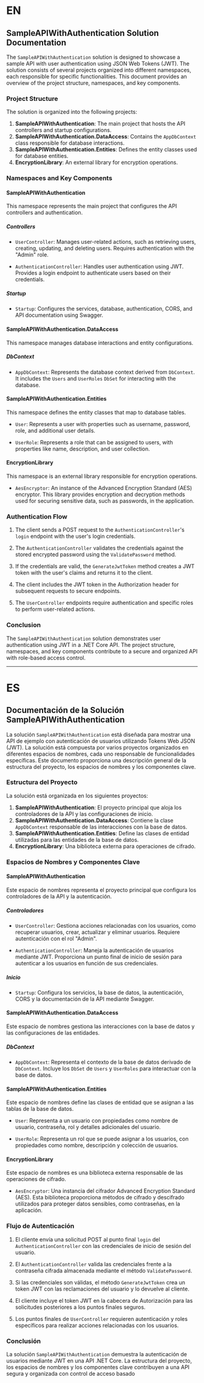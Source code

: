 # EN
## SampleAPIWithAuthentication Solution Documentation

The `SampleAPIWithAuthentication` solution is designed to showcase a sample API with user authentication using JSON Web Tokens (JWT). The solution consists of several projects organized into different namespaces, each responsible for specific functionalities. This document provides an overview of the project structure, namespaces, and key components.

### Project Structure

The solution is organized into the following projects:

1. **SampleAPIWithAuthentication**: The main project that hosts the API controllers and startup configurations.
2. **SampleAPIWithAuthentication.DataAccess**: Contains the `AppDbContext` class responsible for database interactions.
3. **SampleAPIWithAuthentication.Entities**: Defines the entity classes used for database entities.
4. **EncryptionLibrary**: An external library for encryption operations.

### Namespaces and Key Components

#### SampleAPIWithAuthentication

This namespace represents the main project that configures the API controllers and authentication.

##### Controllers

- `UserController`: Manages user-related actions, such as retrieving users, creating, updating, and deleting users. Requires authentication with the "Admin" role.

- `AuthenticationController`: Handles user authentication using JWT. Provides a login endpoint to authenticate users based on their credentials.

##### Startup

- `Startup`: Configures the services, database, authentication, CORS, and API documentation using Swagger.

#### SampleAPIWithAuthentication.DataAccess

This namespace manages database interactions and entity configurations.

##### DbContext

- `AppDbContext`: Represents the database context derived from `DbContext`. It includes the `Users` and `UserRoles` `DbSet` for interacting with the database.

#### SampleAPIWithAuthentication.Entities

This namespace defines the entity classes that map to database tables.

- `User`: Represents a user with properties such as username, password, role, and additional user details.

- `UserRole`: Represents a role that can be assigned to users, with properties like name, description, and user collection.

#### EncryptionLibrary

This namespace is an external library responsible for encryption operations.

- `AesEncryptor`: An instance of the Advanced Encryption Standard (AES) encryptor. This library provides encryption and decryption methods used for securing sensitive data, such as passwords, in the application.

### Authentication Flow

1. The client sends a POST request to the `AuthenticationController`'s `login` endpoint with the user's login credentials.

2. The `AuthenticationController` validates the credentials against the stored encrypted password using the `ValidatePassword` method.

3. If the credentials are valid, the `GenerateJwtToken` method creates a JWT token with the user's claims and returns it to the client.

4. The client includes the JWT token in the Authorization header for subsequent requests to secure endpoints.

5. The `UserController` endpoints require authentication and specific roles to perform user-related actions.

### Conclusion

The `SampleAPIWithAuthentication` solution demonstrates user authentication using JWT in a .NET Core API. The project structure, namespaces, and key components contribute to a secure and organized API with role-based access control.

---

# ES

## Documentación de la Solución SampleAPIWithAuthentication

La solución `SampleAPIWithAuthentication` está diseñada para mostrar una API de ejemplo con autenticación de usuarios utilizando Tokens Web JSON (JWT). La solución está compuesta por varios proyectos organizados en diferentes espacios de nombres, cada uno responsable de funcionalidades específicas. Este documento proporciona una descripción general de la estructura del proyecto, los espacios de nombres y los componentes clave.

### Estructura del Proyecto

La solución está organizada en los siguientes proyectos:

1. **SampleAPIWithAuthentication**: El proyecto principal que aloja los controladores de la API y las configuraciones de inicio.
2. **SampleAPIWithAuthentication.DataAccess**: Contiene la clase `AppDbContext` responsable de las interacciones con la base de datos.
3. **SampleAPIWithAuthentication.Entities**: Define las clases de entidad utilizadas para las entidades de la base de datos.
4. **EncryptionLibrary**: Una biblioteca externa para operaciones de cifrado.

### Espacios de Nombres y Componentes Clave

#### SampleAPIWithAuthentication

Este espacio de nombres representa el proyecto principal que configura los controladores de la API y la autenticación.

##### Controladores

- `UserController`: Gestiona acciones relacionadas con los usuarios, como recuperar usuarios, crear, actualizar y eliminar usuarios. Requiere autenticación con el rol "Admin".

- `AuthenticationController`: Maneja la autenticación de usuarios mediante JWT. Proporciona un punto final de inicio de sesión para autenticar a los usuarios en función de sus credenciales.

##### Inicio

- `Startup`: Configura los servicios, la base de datos, la autenticación, CORS y la documentación de la API mediante Swagger.

#### SampleAPIWithAuthentication.DataAccess

Este espacio de nombres gestiona las interacciones con la base de datos y las configuraciones de las entidades.

##### DbContext

- `AppDbContext`: Representa el contexto de la base de datos derivado de `DbContext`. Incluye los `DbSet` de `Users` y `UserRoles` para interactuar con la base de datos.

#### SampleAPIWithAuthentication.Entities

Este espacio de nombres define las clases de entidad que se asignan a las tablas de la base de datos.

- `User`: Representa a un usuario con propiedades como nombre de usuario, contraseña, rol y detalles adicionales del usuario.

- `UserRole`: Representa un rol que se puede asignar a los usuarios, con propiedades como nombre, descripción y colección de usuarios.

#### EncryptionLibrary

Este espacio de nombres es una biblioteca externa responsable de las operaciones de cifrado.

- `AesEncryptor`: Una instancia del cifrador Advanced Encryption Standard (AES). Esta biblioteca proporciona métodos de cifrado y descifrado utilizados para proteger datos sensibles, como contraseñas, en la aplicación.

### Flujo de Autenticación

1. El cliente envía una solicitud POST al punto final `login` del `AuthenticationController` con las credenciales de inicio de sesión del usuario.

2. El `AuthenticationController` valida las credenciales frente a la contraseña cifrada almacenada mediante el método `ValidatePassword`.

3. Si las credenciales son válidas, el método `GenerateJwtToken` crea un token JWT con las reclamaciones del usuario y lo devuelve al cliente.

4. El cliente incluye el token JWT en la cabecera de Autorización para las solicitudes posteriores a los puntos finales seguros.

5. Los puntos finales de `UserController` requieren autenticación y roles específicos para realizar acciones relacionadas con los usuarios.

### Conclusión

La solución `SampleAPIWithAuthentication` demuestra la autenticación de usuarios mediante JWT en una API .NET Core. La estructura del proyecto, los espacios de nombres y los componentes clave contribuyen a una API segura y organizada con control de acceso basado
